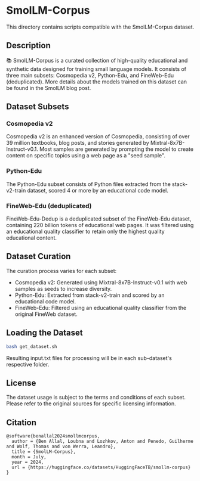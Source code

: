 # SmolLM-Corpus

This directory contains scripts compatible with the SmolLM-Corpus dataset.

## Description

📚 SmolLM-Corpus is a curated collection of high-quality educational and synthetic data designed for training small language models. It consists of three main subsets: Cosmopedia v2, Python-Edu, and FineWeb-Edu (deduplicated). More details about the models trained on this dataset can be found in the SmolLM blog post.

## Dataset Subsets

### Cosmopedia v2

Cosmopedia v2 is an enhanced version of Cosmopedia, consisting of over 39 million textbooks, blog posts, and stories generated by Mixtral-8x7B-Instruct-v0.1. Most samples are generated by prompting the model to create content on specific topics using a web page as a "seed sample".

### Python-Edu

The Python-Edu subset consists of Python files extracted from the stack-v2-train dataset, scored 4 or more by an educational code model.

### FineWeb-Edu (deduplicated)

FineWeb-Edu-Dedup is a deduplicated subset of the FineWeb-Edu dataset, containing 220 billion tokens of educational web pages. It was filtered using an educational quality classifier to retain only the highest quality educational content.

## Dataset Curation

The curation process varies for each subset:

- Cosmopedia v2: Generated using Mixtral-8x7B-Instruct-v0.1 with web samples as seeds to increase diversity.
- Python-Edu: Extracted from stack-v2-train and scored by an educational code model.
- FineWeb-Edu: Filtered using an educational quality classifier from the original FineWeb dataset.

## Loading the Dataset

```sh
bash get_dataset.sh
```
Resulting input.txt files for processing will be in each sub-dataset's respective folder.

## License

The dataset usage is subject to the terms and conditions of each subset. Please refer to the original sources for specific licensing information.

## Citation

```
@software{benallal2024smollmcorpus,
  author = {Ben Allal, Loubna and Lozhkov, Anton and Penedo, Guilherme and Wolf, Thomas and von Werra, Leandro},
  title = {SmolLM-Corpus},
  month = July,
  year = 2024,
  url = {https://huggingface.co/datasets/HuggingFaceTB/smollm-corpus}
}
```
